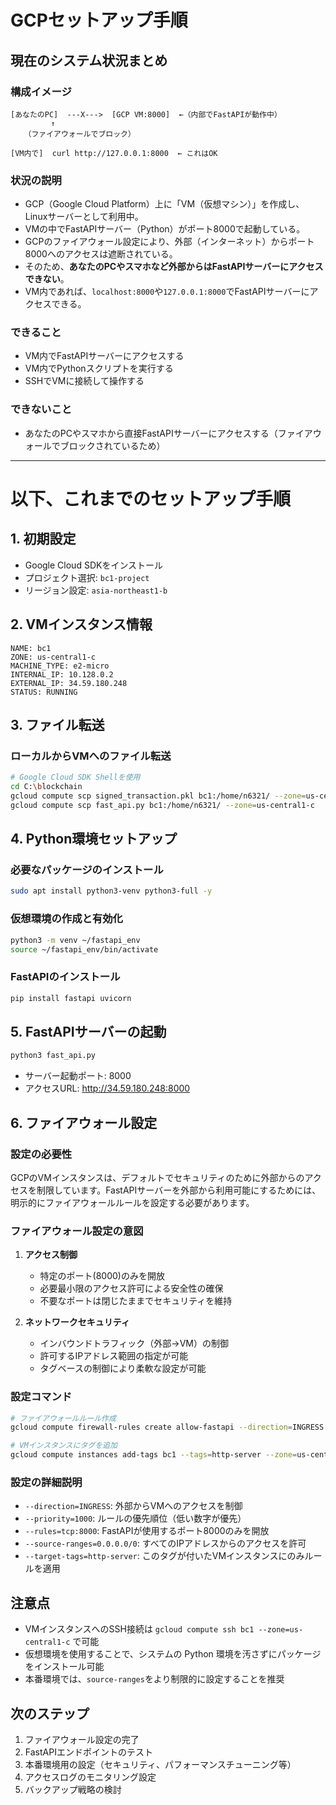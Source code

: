 # GCPセットアップ手順

## 現在のシステム状況まとめ

### 構成イメージ

```
[あなたのPC]  ---X--->  [GCP VM:8000]  ←（内部でFastAPIが動作中）
         ↑
   （ファイアウォールでブロック）

[VM内で]  curl http://127.0.0.1:8000  ← これはOK
```

### 状況の説明
- GCP（Google Cloud Platform）上に「VM（仮想マシン）」を作成し、Linuxサーバーとして利用中。
- VMの中でFastAPIサーバー（Python）がポート8000で起動している。
- GCPのファイアウォール設定により、外部（インターネット）からポート8000へのアクセスは遮断されている。
- そのため、**あなたのPCやスマホなど外部からはFastAPIサーバーにアクセスできない**。
- VM内であれば、`localhost:8000`や`127.0.0.1:8000`でFastAPIサーバーにアクセスできる。

### できること
- VM内でFastAPIサーバーにアクセスする
- VM内でPythonスクリプトを実行する
- SSHでVMに接続して操作する

### できないこと
- あなたのPCやスマホから直接FastAPIサーバーにアクセスする（ファイアウォールでブロックされているため）

---

# 以下、これまでのセットアップ手順

## 1. 初期設定
- Google Cloud SDKをインストール
- プロジェクト選択: `bc1-project`
- リージョン設定: `asia-northeast1-b`

## 2. VMインスタンス情報
```
NAME: bc1
ZONE: us-central1-c
MACHINE_TYPE: e2-micro
INTERNAL_IP: 10.128.0.2
EXTERNAL_IP: 34.59.180.248
STATUS: RUNNING
```

## 3. ファイル転送
### ローカルからVMへのファイル転送
```bash
# Google Cloud SDK Shellを使用
cd C:\blockchain
gcloud compute scp signed_transaction.pkl bc1:/home/n6321/ --zone=us-central1-c
gcloud compute scp fast_api.py bc1:/home/n6321/ --zone=us-central1-c
```

## 4. Python環境セットアップ
### 必要なパッケージのインストール
```bash
sudo apt install python3-venv python3-full -y
```

### 仮想環境の作成と有効化
```bash
python3 -m venv ~/fastapi_env
source ~/fastapi_env/bin/activate
```

### FastAPIのインストール
```bash
pip install fastapi uvicorn
```

## 5. FastAPIサーバーの起動
```bash
python3 fast_api.py
```
- サーバー起動ポート: 8000
- アクセスURL: http://34.59.180.248:8000

## 6. ファイアウォール設定
### 設定の必要性
GCPのVMインスタンスは、デフォルトでセキュリティのために外部からのアクセスを制限しています。FastAPIサーバーを外部から利用可能にするためには、明示的にファイアウォールルールを設定する必要があります。

### ファイアウォール設定の意図
1. **アクセス制御**
   - 特定のポート(8000)のみを開放
   - 必要最小限のアクセス許可による安全性の確保
   - 不要なポートは閉じたままでセキュリティを維持

2. **ネットワークセキュリティ**
   - インバウンドトラフィック（外部→VM）の制御
   - 許可するIPアドレス範囲の指定が可能
   - タグベースの制御により柔軟な設定が可能

### 設定コマンド
```bash
# ファイアウォールルール作成
gcloud compute firewall-rules create allow-fastapi --direction=INGRESS --priority=1000 --network=default --action=ALLOW --rules=tcp:8000 --source-ranges=0.0.0.0/0 --target-tags=http-server

# VMインスタンスにタグを追加
gcloud compute instances add-tags bc1 --tags=http-server --zone=us-central1-c
```

### 設定の詳細説明
- `--direction=INGRESS`: 外部からVMへのアクセスを制御
- `--priority=1000`: ルールの優先順位（低い数字が優先）
- `--rules=tcp:8000`: FastAPIが使用するポート8000のみを開放
- `--source-ranges=0.0.0.0/0`: すべてのIPアドレスからのアクセスを許可
- `--target-tags=http-server`: このタグが付いたVMインスタンスにのみルールを適用

## 注意点
- VMインスタンスへのSSH接続は `gcloud compute ssh bc1 --zone=us-central1-c` で可能
- 仮想環境を使用することで、システムの Python 環境を汚さずにパッケージをインストール可能
- 本番環境では、`source-ranges`をより制限的に設定することを推奨

## 次のステップ
1. ファイアウォール設定の完了
2. FastAPIエンドポイントのテスト
3. 本番環境用の設定（セキュリティ、パフォーマンスチューニング等）
4. アクセスログのモニタリング設定
5. バックアップ戦略の検討 